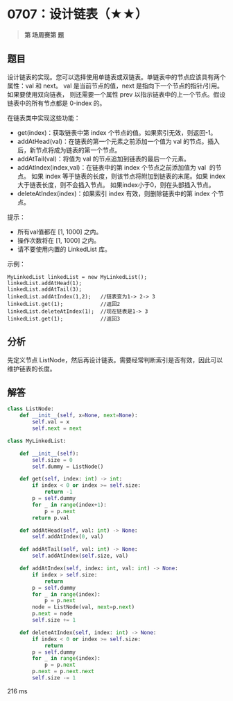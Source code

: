 # 0707：设计链表（★★）


> **第  场周赛第  题**

## 题目

设计链表的实现。您可以选择使用单链表或双链表。单链表中的节点应该具有两个属性：val 和 next。
val 是当前节点的值，next 是指向下一个节点的指针/引用。如果要使用双向链表，
则还需要一个属性 prev 以指示链表中的上一个节点。假设链表中的所有节点都是 0-index 的。

在链表类中实现这些功能：

- get(index)：获取链表中第 index 个节点的值。如果索引无效，则返回-1。
- addAtHead(val)：在链表的第一个元素之前添加一个值为 val 的节点。插入后，新节点将成为链表的第一个节点。
- addAtTail(val)：将值为 val 的节点追加到链表的最后一个元素。
- addAtIndex(index,val)：在链表中的第 index 个节点之前添加值为 val  的节点。
如果 index 等于链表的长度，则该节点将附加到链表的末尾。如果 index 大于链表长度，则不会插入节点。
如果index小于0，则在头部插入节点。
- deleteAtIndex(index)：如果索引 index 有效，则删除链表中的第 index 个节点。

提示：
- 所有val值都在 [1, 1000] 之内。
- 操作次数将在  [1, 1000] 之内。
- 请不要使用内置的 LinkedList 库。
 
示例：

	MyLinkedList linkedList = new MyLinkedList();
	linkedList.addAtHead(1);
	linkedList.addAtTail(3);
	linkedList.addAtIndex(1,2);   //链表变为1-> 2-> 3
	linkedList.get(1);            //返回2
	linkedList.deleteAtIndex(1);  //现在链表是1-> 3
	linkedList.get(1);            //返回3

## 分析

先定义节点 ListNode，然后再设计链表。需要经常判断索引是否有效，因此可以维护链表的长度。

## 解答

```python
class ListNode:
    def __init__(self, x=None, next=None):
        self.val = x
        self.next = next

class MyLinkedList:

    def __init__(self):
        self.size = 0
        self.dummy = ListNode()

    def get(self, index: int) -> int:
        if index < 0 or index >= self.size:
            return -1
        p = self.dummy
        for _ in range(index+1):
            p = p.next
        return p.val

    def addAtHead(self, val: int) -> None:
        self.addAtIndex(0, val)

    def addAtTail(self, val: int) -> None:
        self.addAtIndex(self.size, val)

    def addAtIndex(self, index: int, val: int) -> None:
        if index > self.size:
            return
        p = self.dummy
        for _ in range(index):
            p = p.next
        node = ListNode(val, next=p.next)
        p.next = node
        self.size += 1

    def deleteAtIndex(self, index: int) -> None:
        if index < 0 or index >= self.size:
            return
        p = self.dummy
        for _ in range(index):
            p = p.next
        p.next = p.next.next
        self.size -= 1
```
216 ms


